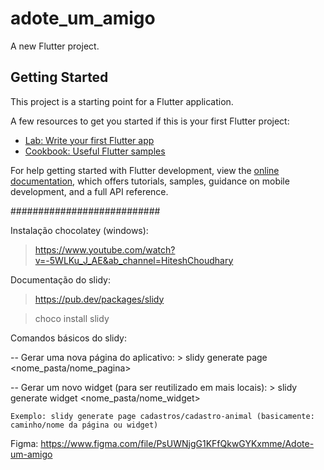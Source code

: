 # adote_um_amigo

A new Flutter project.

## Getting Started

This project is a starting point for a Flutter application.

A few resources to get you started if this is your first Flutter project:

- [Lab: Write your first Flutter app](https://docs.flutter.dev/get-started/codelab)
- [Cookbook: Useful Flutter samples](https://docs.flutter.dev/cookbook)

For help getting started with Flutter development, view the
[online documentation](https://docs.flutter.dev/), which offers tutorials,
samples, guidance on mobile development, and a full API reference.

###########################

Instalação chocolatey (windows):

> https://www.youtube.com/watch?v=-5WLKu_J_AE&ab_channel=HiteshChoudhary

Documentação do slidy:

> https://pub.dev/packages/slidy

> choco install slidy

Comandos básicos do slidy:

-- Gerar uma nova página do aplicativo: > slidy generate page <nome_pasta/nome_pagina> 

-- Gerar um novo widget (para ser reutilizado em mais locais): > slidy generate widget <nome_pasta/nome_widget>

    Exemplo: slidy generate page cadastros/cadastro-animal (basicamente: caminho/nome da página ou widget)
    
 Figma: https://www.figma.com/file/PsUWNjgG1KFfQkwGYKxmme/Adote-um-amigo
